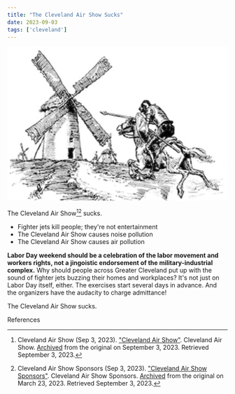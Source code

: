 ```yaml
---
title: "The Cleveland Air Show Sucks"
date: 2023-09-03
tags: ['cleveland']
---
```

![Don Quixote charging at a windmill](quixote.webp "Don Quixote charging at a windmill")

The Cleveland Air Show[^1][^2] sucks.

- Fighter jets kill people; they're not entertainment
- The Cleveland Air Show causes noise pollution
- The Cleveland Air Show causes air pollution

**Labor Day weekend should be a celebration of the labor movement and workers rights, not a jingoistic endorsement of the military-industrial complex.** Why should people across Greater Cleveland put up with the sound of fighter jets buzzing their homes and workplaces?
It's not just on Labor Day itself, either. The exercises start several days in advance.
And the organizers have the audacity to charge admittance!

The Cleveland Air Show sucks.

References

[^1]: Cleveland Air Show (Sep 3, 2023). ["Cleveland Air Show"](https://www.clevelandairshow.com/). Cleveland Air Show. [Archived](https://web.archive.org/web/20230903013215/https://www.clevelandairshow.com/) from the original on September 3, 2023. Retrieved September 3, 2023.  
[^2]: Cleveland Air Show Sponsors (Sep 3, 2023). ["Cleveland Air Show Sponsors"](https://www.clevelandairshow.com/partners/sponsors/). Cleveland Air Show Sponsors. [Archived](https://web.archive.org/web/20230323213435/https://www.clevelandairshow.com/partners/sponsors/) from the original on March 23, 2023. Retrieved September 3, 2023.  
